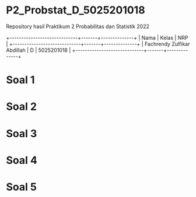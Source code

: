 # P2_Probstat_D_5025201018
Repository hasil Praktikum 2 Probabilitas dan Statistik 2022

+-----------------------------+-------+--------------+
|            Nama             | Kelas |      NRP     |
+-----------------------------+-------+--------------+
| Fachrendy Zulfikar Abdillah |   D   |  5025201018  |
+-----------------------------+-------+--------------+

# Soal 1
# Soal 2
# Soal 3
# Soal 4
# Soal 5

